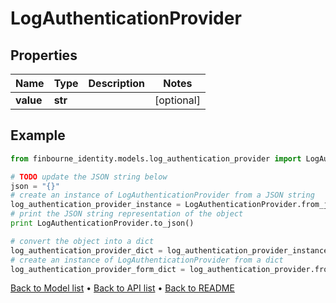 # LogAuthenticationProvider


## Properties
Name | Type | Description | Notes
------------ | ------------- | ------------- | -------------
**value** | **str** |  | [optional] 

## Example

```python
from finbourne_identity.models.log_authentication_provider import LogAuthenticationProvider

# TODO update the JSON string below
json = "{}"
# create an instance of LogAuthenticationProvider from a JSON string
log_authentication_provider_instance = LogAuthenticationProvider.from_json(json)
# print the JSON string representation of the object
print LogAuthenticationProvider.to_json()

# convert the object into a dict
log_authentication_provider_dict = log_authentication_provider_instance.to_dict()
# create an instance of LogAuthenticationProvider from a dict
log_authentication_provider_form_dict = log_authentication_provider.from_dict(log_authentication_provider_dict)
```
[Back to Model list](../README.md#documentation-for-models) &#8226; [Back to API list](../README.md#documentation-for-api-endpoints) &#8226; [Back to README](../README.md)


